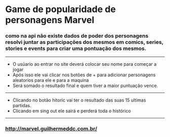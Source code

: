 # Game de popularidade de personagens Marvel

### como na api não existe dados de poder dos personagens resolvi juntar as participações dos mesmos em comics, series, stories e events para criar uma pontuação dos mesmos.

---
- O usúario ao entrar no site deverá colocar seu nome para começar a jogar
- Após isso ele vai clicar nos botões de + para adicionar personagens aleatorios para ele e para a maquina
- Será somado o resultado final e quem tiver a maior puntuação vence.
---
- Clicando no botão hitoric vai ter o resultado das suas 15 ultimas partidas.
- Clicando em sing out ele sairá e perderá toda o histórico
---

### http://marvel.guilhermeddc.com.br/
